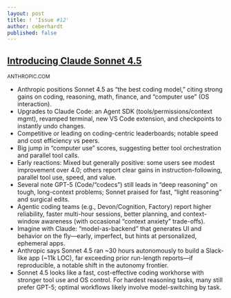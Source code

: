 ```yaml
---
layout: post
title: ! 'Issue #12'
author: ceberhardt
published: false
---
```


## [Introducing Claude Sonnet 4.5](https://www.anthropic.com/news/claude-sonnet-4-5)

<small>ANTHROPIC.COM</small>

 - Anthropic positions Sonnet 4.5 as “the best coding model,” citing strong gains on coding, reasoning, math, finance, and “computer use” (OS interaction).
 - Upgrades to Claude Code: an Agent SDK (tools/permissions/context mgmt), revamped terminal, new VS Code extension, and checkpoints to instantly undo changes.
 - Competitive or leading on coding-centric leaderboards; notable speed and cost efficiency vs peers.
 - Big jump in “computer use” scores, suggesting better tool orchestration and parallel tool calls.
 - Early reactions: Mixed but generally positive: some users see modest improvement over 4.0; others report clear gains in instruction-following, parallel tool use, speed, and value.
 - Several note GPT-5 (Code/“codecs”) still leads in “deep reasoning” on tough, long-context problems; Sonnet praised for fast, “light reasoning” and surgical edits.
 - Agentic coding teams (e.g., Devon/Cognition, Factory) report higher reliability, faster multi-hour sessions, better planning, and context-window awareness (with occasional “context anxiety” trade-offs).
 - Imagine with Claude: “model-as-backend” that generates UI and behavior on the fly—early, imperfect, but hints at personalized, ephemeral apps.
 - Anthropic says Sonnet 4.5 ran ~30 hours autonomously to build a Slack-like app (~11k LOC), far exceeding prior run-length reports—if reproducible, a notable shift in the autonomy frontier.
 - Sonnet 4.5 looks like a fast, cost-effective coding workhorse with stronger tool use and OS control. For hardest reasoning tasks, many still prefer GPT-5; optimal workflows likely involve model-switching by task.
